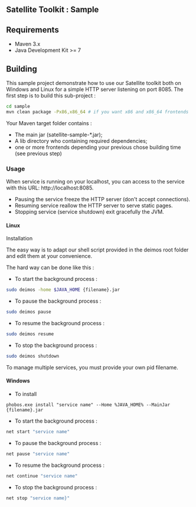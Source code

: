 ## Satellite Toolkit : Sample

## Requirements

* Maven 3.x
* Java Development Kit >= 7

## Building
This sample project demonstrate how to use our Satellite toolkit both on Windows and Linux for a simple HTTP server listening on port 8085. The first step is to build this sub-project :
```sh
cd sample
mvn clean package -Px86,x86_64 # if you want x86 and x86_64 frontends
```

Your Maven target folder contains :
* The main jar (satellite-sample-*.jar);
* A lib directory who containing required dependencies;
* one or more frontends depending your previous chose building time (see previous step)

### Usage

When service is running on your localhost, you can access to the service with this URL:  http://localhost:8085.
* Pausing the service freeze the HTTP server (don't accept connections).
* Resuming service reallow the HTTP server to serve static pages.
* Stopping service (service shutdown) exit gracefully the JVM.

#### Linux
Installation

The easy way is to adapt our shell script provided in the deimos root folder and edit them at your convenience.

The hard way can be done like this :
* To start the background process :
```sh
sudo deimos -home $JAVA_HOME {filename}.jar
```
* To pause the background process :
```sh
sudo deimos pause
```
* To resume the background process :
```sh
sudo deimos resume
```
* To stop the background process :
```sh
sudo deimos shutdown
```

To manage multiple services, you must provide your own pid filename.

#### Windows

* To install
```batch
phobos.exe install "service name" --Home %JAVA_HOME% --MainJar {filename}.jar
```
* To start the background process :
```sh
net start "service name"
```
* To pause the background process :
```sh
net pause "service name"
```
* To resume the background process :
```sh
net continue "service name"
```
* To stop the background process :
```sh
net stop "service name}"
```